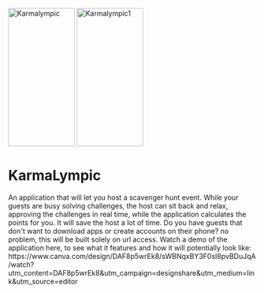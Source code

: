 <html>
<head>
</head>

<body>
  <img src="https://github.com/Cordeliamk/KarmaLympics2.1/assets/123935150/fc64febe-8098-4105-829c-69fb2c7fde0b" alt="Karmalympic" width="135" height="280">
  <img src="https://github.com/Cordeliamk/KarmaLympics2.1/assets/123935150/f06b70c5-6193-4c11-8665-bc0d282e0347" alt="Karmalympic1" width="135" height="280">
  <h1>KarmaLympic</h1>
  <p>An application that will let you host a scavenger hunt event. While your guests are busy solving challenges, the host can sit back and relax, approving the challenges in real time, while the application calculates the points for you. It will save the host a lot of time. Do you have guests that don't want to download apps or create accounts on their phone? no problem, this will be built solely on url access.  
Watch a demo of the application here, to see what it features and how it will potentially look like: 
https://www.canva.com/design/DAF8p5wrEk8/sWBNqxBY3F0sI8pvBDuJqA/watch?utm_content=DAF8p5wrEk8&utm_campaign=designshare&utm_medium=link&utm_source=editor
</p>

</body>

</html>
